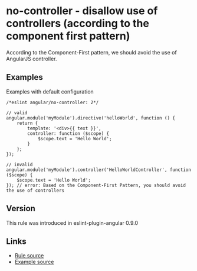 <!-- WARNING: Generated documentation. Edit docs and examples in the rule and examples file ('rules/no-controller.js', 'examples/no-controller.js'). -->

# no-controller - disallow use of controllers (according to the component first pattern)

According to the Component-First pattern, we should avoid the use of AngularJS controller.

## Examples

Examples with default configuration

    /*eslint angular/no-controller: 2*/

    // valid
    angular.module('myModule').directive('helloWorld', function () {
        return {
            template: '<div>{{ text }}',
            controller: function ($scope) {
                $scope.text = 'Hello World';
            }
        };
    });

    // invalid
    angular.module('myModule').controller('HelloWorldController', function ($scope) {
        $scope.text = 'Hello World';
    }); // error: Based on the Component-First Pattern, you should avoid the use of controllers

## Version

This rule was introduced in eslint-plugin-angular 0.9.0

## Links

* [Rule source](../rules/no-controller.js)
* [Example source](../examples/no-controller.js)
